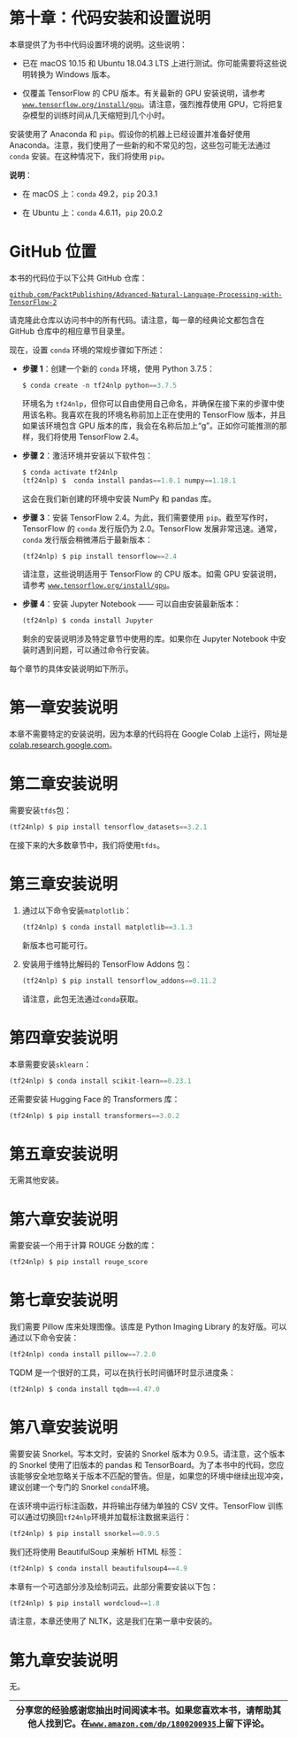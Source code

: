 

# 第十章：代码安装和设置说明

本章提供了为书中代码设置环境的说明。这些说明：

+   已在 macOS 10.15 和 Ubuntu 18.04.3 LTS 上进行测试。你可能需要将这些说明转换为 Windows 版本。

+   仅覆盖 TensorFlow 的 CPU 版本。有关最新的 GPU 安装说明，请参考 [`www.tensorflow.org/install/gpu`](https://www.tensorflow.org/install/gpu)。请注意，强烈推荐使用 GPU，它将把复杂模型的训练时间从几天缩短到几个小时。

安装使用了 Anaconda 和 `pip`。假设你的机器上已经设置并准备好使用 Anaconda。注意，我们使用了一些新的和不常见的包，这些包可能无法通过 `conda` 安装。在这种情况下，我们将使用 `pip`。

**说明**：

+   在 macOS 上：`conda` 49.2，`pip` 20.3.1

+   在 Ubuntu 上：`conda` 4.6.11，`pip` 20.0.2

# GitHub 位置

本书的代码位于以下公共 GitHub 仓库：

[`github.com/PacktPublishing/Advanced-Natural-Language-Processing-with-TensorFlow-2`](https://github.com/PacktPublishing/Advanced-Natural-Language-Processing-with-TensorFlow-2)

请克隆此仓库以访问书中的所有代码。请注意，每一章的经典论文都包含在 GitHub 仓库中的相应章节目录里。

现在，设置 `conda` 环境的常规步骤如下所述：

+   **步骤 1**：创建一个新的 `conda` 环境，使用 Python 3.7.5：

    ```py
    $ conda create -n tf24nlp python==3.7.5 
    ```

    环境名为 `tf24nlp`，但你可以自由使用自己命名，并确保在接下来的步骤中使用该名称。我喜欢在我的环境名称前加上正在使用的 TensorFlow 版本，并且如果该环境包含 GPU 版本的库，我会在名称后加上“g”。正如你可能推测的那样，我们将使用 TensorFlow 2.4。

+   **步骤 2**：激活环境并安装以下软件包：

    ```py
    $ conda activate tf24nlp
    (tf24nlp) $  conda install pandas==1.0.1 numpy==1.18.1 
    ```

    这会在我们新创建的环境中安装 NumPy 和 pandas 库。

+   **步骤 3**：安装 TensorFlow 2.4。为此，我们需要使用 `pip`。截至写作时，TensorFlow 的 `conda` 发行版仍为 2.0。TensorFlow 发展非常迅速。通常，`conda` 发行版会稍微滞后于最新版本：

    ```py
    (tf24nlp) $ pip install tensorflow==2.4 
    ```

    请注意，这些说明适用于 TensorFlow 的 CPU 版本。如需 GPU 安装说明，请参考 [`www.tensorflow.org/install/gpu`](https://www.tensorflow.org/install/gpu)。

+   **步骤 4**：安装 Jupyter Notebook —— 可以自由安装最新版本：

    ```py
    (tf24nlp) $ conda install Jupyter 
    ```

    剩余的安装说明涉及特定章节中使用的库。如果你在 Jupyter Notebook 中安装时遇到问题，可以通过命令行安装。

每个章节的具体安装说明如下所示。

# 第一章安装说明

本章不需要特定的安装说明，因为本章的代码将在 Google Colab 上运行，网址是[colab.research.google.com](http://colab.research.google.com)。

# 第二章安装说明

需要安装`tfds`包：

```py
(tf24nlp) $ pip install tensorflow_datasets==3.2.1 
```

在接下来的大多数章节中，我们将使用`tfds`。

# 第三章安装说明

1.  通过以下命令安装`matplotlib`：

    ```py
    (tf24nlp) $ conda install matplotlib==3.1.3 
    ```

    新版本也可能可行。

1.  安装用于维特比解码的 TensorFlow Addons 包：

    ```py
    (tf24nlp) $ pip install tensorflow_addons==0.11.2 
    ```

    请注意，此包无法通过`conda`获取。

# 第四章安装说明

本章需要安装`sklearn`：

```py
(tf24nlp) $ conda install scikit-learn==0.23.1 
```

还需要安装 Hugging Face 的 Transformers 库：

```py
(tf24nlp) $ pip install transformers==3.0.2 
```

# 第五章安装说明

无需其他安装。

# 第六章安装说明

需要安装一个用于计算 ROUGE 分数的库：

```py
(tf24nlp) $ pip install rouge_score 
```

# 第七章安装说明

我们需要 Pillow 库来处理图像。该库是 Python Imaging Library 的友好版。可以通过以下命令安装：

```py
(tf24nlp) conda install pillow==7.2.0 
```

TQDM 是一个很好的工具，可以在执行长时间循环时显示进度条：

```py
(tf24nlp) $ conda install tqdm==4.47.0 
```

# 第八章安装说明

需要安装 Snorkel。写本文时，安装的 Snorkel 版本为 0.9.5。请注意，这个版本的 Snorkel 使用了旧版本的 pandas 和 TensorBoard。为了本书中的代码，您应该能够安全地忽略关于版本不匹配的警告。但是，如果您的环境中继续出现冲突，建议创建一个专门的 Snorkel `conda`环境。

在该环境中运行标注函数，并将输出存储为单独的 CSV 文件。TensorFlow 训练可以通过切换回`tf24nlp`环境并加载标注数据来运行：

```py
(tf24nlp) $ pip install snorkel==0.9.5 
```

我们还将使用 BeautifulSoup 来解析 HTML 标签：

```py
(tf24nlp) $ conda install beautifulsoup4==4.9 
```

本章有一个可选部分涉及绘制词云。此部分需要安装以下包：

```py
(tf24nlp) $ pip install wordcloud==1.8 
```

请注意，本章还使用了 NLTK，这是我们在第一章中安装的。

# 第九章安装说明

无。

| **分享您的经验**感谢您抽出时间阅读本书。如果您喜欢本书，请帮助其他人找到它。在[`www.amazon.com/dp/1800200935`](https://www.amazon.com/dp/1800200935)上留下评论。 |
| --- |
